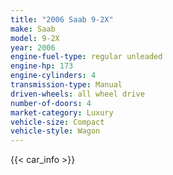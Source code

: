```yaml
---
title: "2006 Saab 9-2X"
make: Saab
model: 9-2X
year: 2006
engine-fuel-type: regular unleaded
engine-hp: 173
engine-cylinders: 4
transmission-type: Manual
driven-wheels: all wheel drive
number-of-doors: 4
market-category: Luxury
vehicle-size: Compact
vehicle-style: Wagon
---
```


{{< car_info >}}

